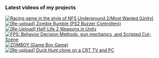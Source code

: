 ### Latest videos of my projects

<!-- BEGIN YOUTUBE-CARDS -->
[![Racing game in the style of NFS Underground 2/Most Wanted (Unity)](https://ytcards.demolab.com/?id=MJLoxzGsPcI&title=Racing+game+in+the+style+of+NFS+Underground+2%2FMost+Wanted+%28Unity%29&lang=en&timestamp=1719610190&background_color=%230d1117&title_color=%23ffffff&stats_color=%23dedede&max_title_lines=1&width=250&border_radius=5 "Racing game in the style of NFS Underground 2/Most Wanted (Unity)")](https://www.youtube.com/watch?v=MJLoxzGsPcI)
[![[Re-upload] Zombie Rumble (PS2 Buzzer Controllers)](https://ytcards.demolab.com/?id=4X5Dsq9QtKw&title=%5BRe-upload%5D+Zombie+Rumble+%28PS2+Buzzer+Controllers%29&lang=en&timestamp=1719608806&background_color=%230d1117&title_color=%23ffffff&stats_color=%23dedede&max_title_lines=1&width=250&border_radius=5 "[Re-upload] Zombie Rumble (PS2 Buzzer Controllers)")](https://www.youtube.com/watch?v=4X5Dsq9QtKw)
[![[Re-Upload] Half-Life 2 Weapons in Unity](https://ytcards.demolab.com/?id=7iIZvHZN8wo&title=%5BRe-Upload%5D+Half-Life+2+Weapons+in+Unity&lang=en&timestamp=1719608466&background_color=%230d1117&title_color=%23ffffff&stats_color=%23dedede&max_title_lines=1&width=250&border_radius=5 "[Re-Upload] Half-Life 2 Weapons in Unity")](https://www.youtube.com/watch?v=7iIZvHZN8wo)
[![FPS: Behavior Decision Methods, gun mechanics ,and Scripted Cut-Scene](https://ytcards.demolab.com/?id=3P2OTONlb2g&title=FPS%3A+Behavior+Decision+Methods%2C+gun+mechanics+%2Cand+Scripted+Cut-Scene&lang=en&timestamp=1719608039&background_color=%230d1117&title_color=%23ffffff&stats_color=%23dedede&max_title_lines=1&width=250&border_radius=5 "FPS: Behavior Decision Methods, gun mechanics ,and Scripted Cut-Scene")](https://www.youtube.com/watch?v=3P2OTONlb2g)
[![ZOMBOY (Game Boy Game)](https://ytcards.demolab.com/?id=qOt8uGB5o0Y&title=ZOMBOY+%28Game+Boy+Game%29&lang=en&timestamp=1719527126&background_color=%230d1117&title_color=%23ffffff&stats_color=%23dedede&max_title_lines=1&width=250&border_radius=5 "ZOMBOY (Game Boy Game)")](https://www.youtube.com/watch?v=qOt8uGB5o0Y)
[![[Re-upload] Duck Hunt clone on a CRT TV and PC](https://ytcards.demolab.com/?id=8SBFho-C9Is&title=%5BRe-upload%5D+Duck+Hunt+clone+on+a+CRT+TV+and+PC&lang=en&timestamp=1719526508&background_color=%230d1117&title_color=%23ffffff&stats_color=%23dedede&max_title_lines=1&width=250&border_radius=5 "[Re-upload] Duck Hunt clone on a CRT TV and PC")](https://www.youtube.com/watch?v=8SBFho-C9Is)
<!-- END YOUTUBE-CARDS -->
